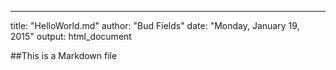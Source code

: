 ---
title: "HelloWorld.md"
author: "Bud Fields"
date: "Monday, January 19, 2015"
output: html_document

##This is a Markdown file
